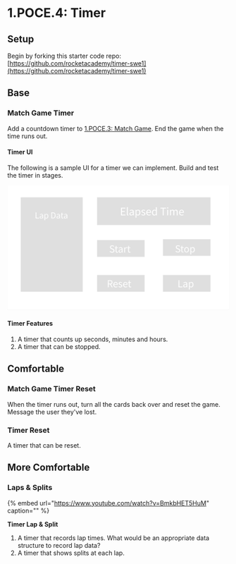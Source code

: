 # 1.POCE.4: Timer

## Setup

Begin by forking this starter code repo: [https://github.com/rocketacademy/timer-swe1](https://github.com/rocketacademy/timer-swe1)

## Base

### Match Game Timer

Add a countdown timer to [1.POCE.3: Match Game](1.poce.3-match-game.md). End the game when the time runs out.

#### Timer UI

The following is a sample UI for a timer we can implement. Build and test the timer in stages.

![](../../.gitbook/assets/project-3.png)

#### Timer Features

1. A timer that counts up seconds, minutes and hours.
2. A timer that can be stopped.

## Comfortable

### Match Game Timer Reset

When the timer runs out, turn all the cards back over and reset the game. Message the user they've lost.

### Timer Reset

A timer that can be reset.

## More Comfortable

### Laps & Splits

{% embed url="https://www.youtube.com/watch?v=BmkbHET5HuM" caption="" %}

**Timer Lap & Split**

1. A timer that records lap times. What would be an appropriate data structure to record lap data?
2. A timer that shows splits at each lap.

